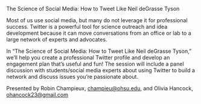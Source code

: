 The Science of Social Media: How to Tweet Like Neil deGrasse Tyson

Most of us use social media, but many do not leverage it for professional success. Twitter is a powerful tool for science outreach and idea development because it can move conversations from an office or lab to a large network of experts and advocates.

In “The Science of Social Media: How to Tweet Like Neil deGrasse Tyson,” we’ll help you create a professional Twitter profile and develop an engagement plan that’s useful and fun!  The session will include a panel discussion with students/social media experts about using Twitter to build a network and discuss issues you’re passionate about.

Presented by Robin Champieux, champieu@ohsu.edu, and Olivia Hancock, ohancock23@gmail.com
